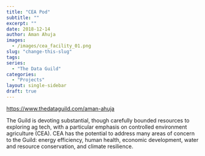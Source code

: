 ```yaml
---
title: "CEA Pod"
subtitle: ""
excerpt: ""
date: 2018-12-14
author: Aman Ahuja
images:
  - /images/cea_facility_01.png
slug: "change-this-slug"
tags:
series:
  - "The Data Guild"
categories: 
  - "Projects"
layout: single-sidebar
draft: true
---
```


https://www.thedataguild.com/aman-ahuja

The Guild is devoting substantial, though carefully bounded resources to exploring ag tech, with a particular emphasis on controlled environment agriculture (CEA). CEA has the potential to address many areas of concern to the Guild: energy efficiency, human health, economic development, water and resource conservation, and climate resilience.

